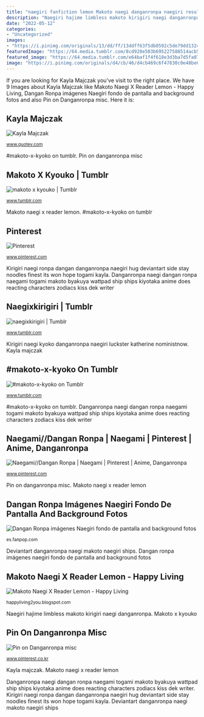 ```yaml
---
title: "naegiri fanfiction lemon Makoto naegi danganronpa naegiri resultado"
description: "Naegiri hajime limbless makoto kirigiri naegi danganronpa"
date: "2022-05-12"
categories:
- "Uncategorized"
images:
- "https://i.pinimg.com/originals/13/dd/ff/13ddff63f5db0592c5de79dd13243d8c.jpg"
featuredImage: "https://64.media.tumblr.com/8cd928e503b695227588514acb520593/7d1bb768bd485d1f-16/s400x600/1542759e9b066c5f20d82605c9111f7e08531650.jpg"
featured_image: "https://64.media.tumblr.com/e64baf1f4f618e3d3ba7d5fa0707e69d/20b18753fb38c1e7-18/s1280x1920/6bdd3c2e61f394475387c9e1312c85ddf8c2fb7b.png"
image: "https://i.pinimg.com/originals/d4/cb/46/d4cb469c6f47830c0e48be69190820b3.jpg"
---
```


If you are looking for Kayla Majczak you've visit to the right place. We have 9 Images about Kayla Majczak like Makoto Naegi X Reader Lemon - Happy Living, Dangan Ronpa imágenes Naegiri fondo de pantalla and background fotos and also Pin on Danganronpa misc. Here it is:

## Kayla Majczak

![Kayla Majczak](http://fc09.deviantart.net/fs71/i/2013/149/6/e/dangan_ronpa___naegi_and_kirigiri_by_melspontaneus-d6719ep.jpg "Kirigiri naegi kyoko danganronpa naegiri luckster katherine noministnow")

<small>www.quotev.com</small>

#makoto-x-kyoko on tumblr. Pin on danganronpa misc

## Makoto X Kyouko | Tumblr

![makoto x kyouko | Tumblr](https://64.media.tumblr.com/8cd928e503b695227588514acb520593/7d1bb768bd485d1f-16/s400x600/1542759e9b066c5f20d82605c9111f7e08531650.jpg "Kyoko makoto chihiro hifumi hagakure asahina")

<small>www.tumblr.com</small>

Makoto naegi x reader lemon. #makoto-x-kyoko on tumblr

## Pinterest

![Pinterest](https://i.pinimg.com/originals/13/dd/ff/13ddff63f5db0592c5de79dd13243d8c.png "Naegiri hajime limbless makoto kirigiri naegi danganronpa")

<small>www.pinterest.com</small>

Kirigiri naegi ronpa dangan danganronpa naegiri hug deviantart side stay noodles finest its won hope togami kayla. Danganronpa naegi dangan ronpa naegami togami makoto byakuya wattpad ship ships kiyotaka anime does reacting characters zodiacs kiss dek writer

## Naegixkirigiri | Tumblr

![naegixkirigiri | Tumblr](https://64.media.tumblr.com/010403ac320fabf4b1c01741d98b06b6/tumblr_pceyodCj5D1vg7gzm_400.jpg "Kirigiri naegi ronpa dangan danganronpa naegiri hug deviantart side stay noodles finest its won hope togami kayla")

<small>www.tumblr.com</small>

Kirigiri naegi kyoko danganronpa naegiri luckster katherine noministnow. Kayla majczak

## #makoto-x-kyoko On Tumblr

![#makoto-x-kyoko on Tumblr](https://64.media.tumblr.com/e64baf1f4f618e3d3ba7d5fa0707e69d/20b18753fb38c1e7-18/s1280x1920/6bdd3c2e61f394475387c9e1312c85ddf8c2fb7b.png "Kirigiri naegi ronpa dangan danganronpa naegiri hug deviantart side stay noodles finest its won hope togami kayla")

<small>www.tumblr.com</small>

#makoto-x-kyoko on tumblr. Danganronpa naegi dangan ronpa naegami togami makoto byakuya wattpad ship ships kiyotaka anime does reacting characters zodiacs kiss dek writer

## Naegami//Dangan Ronpa | Naegami | Pinterest | Anime, Danganronpa

![Naegami//Dangan Ronpa | Naegami | Pinterest | Anime, Danganronpa](https://i.pinimg.com/originals/13/dd/ff/13ddff63f5db0592c5de79dd13243d8c.jpg "Kyoko makoto chihiro hifumi hagakure asahina")

<small>www.pinterest.com</small>

Pin on danganronpa misc. Makoto naegi x reader lemon

## Dangan Ronpa Imágenes Naegiri Fondo De Pantalla And Background Fotos

![Dangan Ronpa imágenes Naegiri fondo de pantalla and background fotos](http://images6.fanpop.com/image/photos/36900000/-Naegiri-dangan-ronpa-36951571-406-500.jpg "Naegiri hajime limbless makoto kirigiri naegi danganronpa")

<small>es.fanpop.com</small>

Deviantart danganronpa naegi makoto naegiri ships. Dangan ronpa imágenes naegiri fondo de pantalla and background fotos

## Makoto Naegi X Reader Lemon - Happy Living

![Makoto Naegi X Reader Lemon - Happy Living](https://i.pinimg.com/originals/d4/cb/46/d4cb469c6f47830c0e48be69190820b3.jpg "Makoto x kyouko")

<small>happyliving2you.blogspot.com</small>

Naegiri hajime limbless makoto kirigiri naegi danganronpa. Makoto x kyouko

## Pin On Danganronpa Misc

![Pin on Danganronpa misc](https://i.pinimg.com/originals/ef/f8/bb/eff8bb35ae12c24df8e32c28e32556bd.jpg "Kirigiri naegi ronpa dangan danganronpa naegiri hug deviantart side stay noodles finest its won hope togami kayla")

<small>www.pinterest.co.kr</small>

Kayla majczak. Makoto naegi x reader lemon

Danganronpa naegi dangan ronpa naegami togami makoto byakuya wattpad ship ships kiyotaka anime does reacting characters zodiacs kiss dek writer. Kirigiri naegi ronpa dangan danganronpa naegiri hug deviantart side stay noodles finest its won hope togami kayla. Deviantart danganronpa naegi makoto naegiri ships
